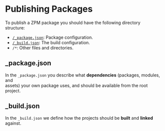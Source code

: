 # Publishing Packages
To publish a ZPM package you should have the following directory structure:

* [`/_package.json`](general/_package): Package configuration.
* [`/_build.json`](_build): The build configuration.
* `/*`: Other files and directories.

## _package.json
In the `_package.json` you describe what **dependencies** (packages, modules, and  
assets) your own package uses, and should be available from the root project.

## _build.json
In the `_build.json` we define how the projects should be **built** and **linked** against.